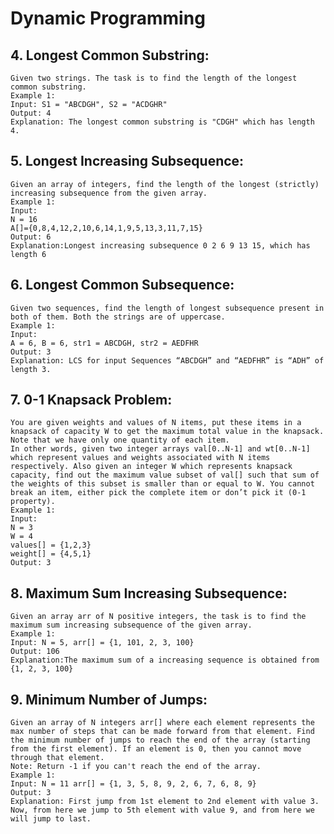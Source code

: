 # Dynamic Programming

## 4. Longest Common Substring:
    Given two strings. The task is to find the length of the longest common substring.
    Example 1:
    Input: S1 = "ABCDGH", S2 = "ACDGHR"
    Output: 4
    Explanation: The longest common substring is "CDGH" which has length 4.

## 5. Longest Increasing Subsequence:
    Given an array of integers, find the length of the longest (strictly) increasing subsequence from the given array.
    Example 1:
    Input:
    N = 16
    A[]={0,8,4,12,2,10,6,14,1,9,5,13,3,11,7,15}
    Output: 6 
    Explanation:Longest increasing subsequence 0 2 6 9 13 15, which has length 6

## 6. Longest Common Subsequence:
    Given two sequences, find the length of longest subsequence present in both of them. Both the strings are of uppercase.
    Example 1:
    Input:
    A = 6, B = 6, str1 = ABCDGH, str2 = AEDFHR
    Output: 3
    Explanation: LCS for input Sequences “ABCDGH” and “AEDFHR” is “ADH” of length 3.

## 7. 0-1 Knapsack Problem:
    You are given weights and values of N items, put these items in a knapsack of capacity W to get the maximum total value in the knapsack. Note that we have only one quantity of each item.
    In other words, given two integer arrays val[0..N-1] and wt[0..N-1] which represent values and weights associated with N items respectively. Also given an integer W which represents knapsack capacity, find out the maximum value subset of val[] such that sum of the weights of this subset is smaller than or equal to W. You cannot break an item, either pick the complete item or don’t pick it (0-1 property).
    Example 1:
    Input:
    N = 3
    W = 4
    values[] = {1,2,3}
    weight[] = {4,5,1}
    Output: 3

## 8. Maximum Sum Increasing Subsequence:
    Given an array arr of N positive integers, the task is to find the maximum sum increasing subsequence of the given array.
    Example 1:
    Input: N = 5, arr[] = {1, 101, 2, 3, 100}   
    Output: 106
    Explanation:The maximum sum of a increasing sequence is obtained from {1, 2, 3, 100}

## 9. Minimum Number of Jumps:
    Given an array of N integers arr[] where each element represents the max number of steps that can be made forward from that element. Find the minimum number of jumps to reach the end of the array (starting from the first element). If an element is 0, then you cannot move through that element.
    Note: Return -1 if you can't reach the end of the array.
    Example 1: 
    Input: N = 11 arr[] = {1, 3, 5, 8, 9, 2, 6, 7, 6, 8, 9} 
    Output: 3 
    Explanation: First jump from 1st element to 2nd element with value 3. Now, from here we jump to 5th element with value 9, and from here we will jump to last. 
